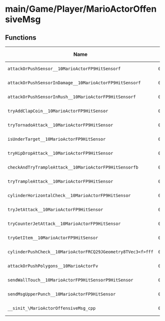 # main/Game/Player/MarioActorOffensiveMsg

## Functions

| Name | Address | Match % |
|------|---------|---------|
| `attackOrPushSensor__10MarioActorFP9HitSensorf` | `0x802C55E0` | :x: (0.0%) |
| `attackOrPushSensorInDamage__10MarioActorFP9HitSensorf` | `0x802C5CC0` | :x: (0.0%) |
| `attackOrPushSensorInRush__10MarioActorFP9HitSensorf` | `0x802C5ED0` | :x: (0.0%) |
| `tryAddClapCoin__10MarioActorFP9HitSensor` | `0x802C5FF8` | :x: (0.0%) |
| `tryTornadoAttack__10MarioActorFP9HitSensor` | `0x802C6068` | :x: (0.0%) |
| `isUnderTarget__10MarioActorFP9HitSensor` | `0x802C60D4` | :x: (0.0%) |
| `tryHipDropAttack__10MarioActorFP9HitSensor` | `0x802C6184` | :x: (0.0%) |
| `checkAndTryTrampleAttack__10MarioActorFP9HitSensorfb` | `0x802C6224` | :x: (0.0%) |
| `tryTrampleAttack__10MarioActorFP9HitSensor` | `0x802C6390` | :x: (0.0%) |
| `cylinderHorizontalCheck__10MarioActorFP9HitSensor` | `0x802C6480` | :x: (0.0%) |
| `tryJetAttack__10MarioActorFP9HitSensor` | `0x802C6580` | :x: (0.0%) |
| `tryCounterJetAttack__10MarioActorFP9HitSensor` | `0x802C65C4` | :x: (0.0%) |
| `tryGetItem__10MarioActorFP9HitSensor` | `0x802C65D0` | :x: (0.0%) |
| `cylinderPushCheck__10MarioActorFRCQ29JGeometry8TVec3<f>fff` | `0x802C6A44` | :x: (0.0%) |
| `attackOrPushPolygons__10MarioActorFv` | `0x802C6CDC` | :x: (0.0%) |
| `sendWallTouch__10MarioActorFP9HitSensorP9HitSensor` | `0x802C6EC0` | :x: (0.0%) |
| `sendMsgUpperPunch__10MarioActorFP9HitSensor` | `0x802C6F40` | :x: (0.0%) |
| `__sinit_\MarioActorOffensiveMsg_cpp` | `0x802C700C` | :x: (0.0%) |
